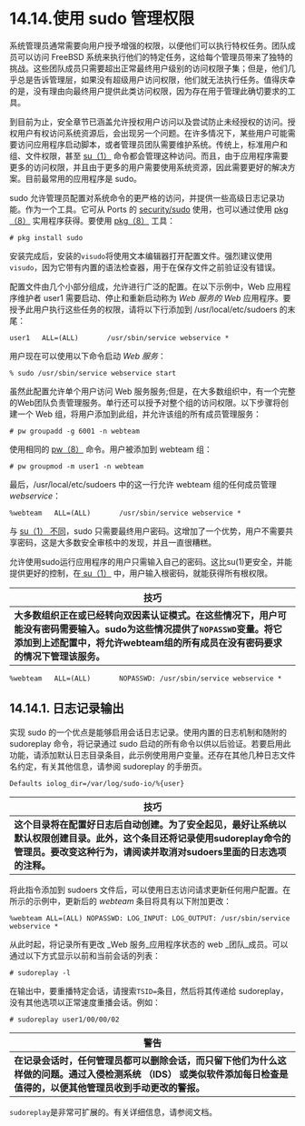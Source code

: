 # 14.14.使用 sudo 管理权限

系统管理员通常需要向用户授予增强的权限，以便他们可以执行特权任务。团队成员可以访问 FreeBSD 系统来执行他们的特定任务，这给每个管理员带来了独特的挑战。这些团队成员只需要超出正常最终用户级别的访问权限子集；但是，他们几乎总是告诉管理层，如果没有超级用户访问权限，他们就无法执行任务。值得庆幸的是，没有理由向最终用户提供此类访问权限，因为存在用于管理此确切要求的工具。

到目前为止，安全章节已涵盖允许授权用户访问以及尝试防止未经授权的访问。授权用户有权访问系统资源后，会出现另一个问题。在许多情况下，某些用户可能需要访问应用程序启动脚本，或者管理员团队需要维护系统。传统上，标准用户和组、文件权限，甚至 [su（1）](https://www.freebsd.org/cgi/man.cgi?query=su\&sektion=1\&format=html) 命令都会管理这种访问。而且，由于应用程序需要更多的访问权限，并且由于更多的用户需要使用系统资源，因此需要更好的解决方案。目前最常用的应用程序是 sudo。

sudo 允许管理员配置对系统命令的更严格的访问，并提供一些高级日志记录功能。作为一个工具。它可从 Ports 的 [security/sudo](https://cgit.freebsd.org/ports/tree/security/sudo/pkg-descr) 使用，也可以通过使用 [pkg（8）](https://www.freebsd.org/cgi/man.cgi?query=pkg\&sektion=8\&format=html) 实用程序获得。要使用 [pkg（8）](https://www.freebsd.org/cgi/man.cgi?query=pkg\&sektion=8\&format=html) 工具：

```
# pkg install sudo
```

安装完成后，安装的`visudo`将使用文本编辑器打开配置文件。强烈建议使用`visudo`，因为它带有内置的语法检查器，用于在保存文件之前验证没有错误。

配置文件由几个小部分组成，允许进行广泛的配置。在以下示例中，Web 应用程序维护者 user1 需要启动、停止和重新启动称为 _Web 服务的 Web_ 应用程序。要授予此用户执行这些任务的权限，请将以下行添加到 /usr/local/etc/sudoers 的末尾：

```
user1   ALL=(ALL)       /usr/sbin/service webservice *
```

用户现在可以使用以下命令启动 _Web 服务_：

```
% sudo /usr/sbin/service webservice start
```

虽然此配置允许单个用户访问 Web 服务服务;但是，在大多数组织中，有一个完整的Web团队负责管理服务。单行还可以授予对整个组的访问权限。以下步骤将创建一个 Web 组，将用户添加到此组，并允许该组的所有成员管理服务：

```
# pw groupadd -g 6001 -n webteam
```

使用相同的 [pw（8）](https://www.freebsd.org/cgi/man.cgi?query=pw\&sektion=8\&format=html) 命令。用户被添加到 webteam 组：

```
# pw groupmod -m user1 -n webteam
```

最后，/usr/local/etc/sudoers 中的这一行允许 webteam 组的任何成员管理 _webservice_：

```
%webteam   ALL=(ALL)       /usr/sbin/service webservice *
```

与 [su（1） 不同](https://www.freebsd.org/cgi/man.cgi?query=su\&sektion=1\&format=html)，sudo 只需要最终用户密码。这增加了一个优势，用户不需要共享密码，这是大多数安全审核中的发现，并且一直很糟糕。

允许使用sudo运行应用程序的用户只需输入自己的密码。这比su(1)更安全，并能提供更好的控制，在[ su（1）](https://www.freebsd.org/cgi/man.cgi?query=su\&sektion=1\&format=html) 中，用户输入根密码，就能获得所有根权限。

| 技巧                                                                                                                |
| ----------------------------------------------------------------------------------------------------------------- |
| **大多数组织正在或已经转向双因素认证模式。在这些情况下，用户可能没有密码需要输入。sudo为这些情况提供了`NOPASSWD`变量。将它添加到上述配置中，将允许webteam组的所有成员在没有密码要求的情况下管理该服务。** |

```
%webteam   ALL=(ALL)       NOPASSWD: /usr/sbin/service webservice *
```

## 14.14.1. 日志记录输出

实现 sudo 的一个优点是能够启用会话日志记录。使用内置的日志机制和随附的 sudoreplay 命令，将记录通过 sudo 启动的所有命令以供以后验证。若要启用此功能，请添加默认日志目录条目，此示例使用用户变量。还存在其他几种日志文件名约定，有关其他信息，请参阅 sudoreplay 的手册页。

```
Defaults iolog_dir=/var/log/sudo-io/%{user}
```

| 技巧                                                                                                         |
| ---------------------------------------------------------------------------------------------------------- |
| **这个目录将在配置好日志后自动创建。为了安全起见，最好让系统以默认权限创建目录。此外，这个条目还将记录使用sudoreplay命令的管理员。要改变这种行为，请阅读并取消对sudoers里面的日志选项的注释。** |

将此指令添加到 sudoers 文件后，可以使用日志访问请求更新任何用户配置。在所示的示例中，更新后的 _webteam_ 条目将具有以下附加更改：

```
%webteam ALL=(ALL) NOPASSWD: LOG_INPUT: LOG_OUTPUT: /usr/sbin/service webservice *
```

从此时起，将记录所有更改 _Web 服务_应用程序状态的 web _团队_成员。可以通过以下方式显示以前和当前会话的列表：

```
# sudoreplay -l
```

在输出中，要重播特定会话，请搜索`TSID=`条目，然后将其传递给 sudoreplay，没有其他选项以正常速度重播会话。例如：

```
# sudoreplay user1/00/00/02
```

| 警告                                                                                       |
| ---------------------------------------------------------------------------------------- |
| **在记录会话时，任何管理员都可以删除会话，而只留下他们为什么这样做的问题。通过入侵检测系统 （IDS） 或类似软件添加每日检查是值得的，以便其他管理员收到手动更改的警报。** |

`sudoreplay`是非常可扩展的。有关详细信息，请参阅文档。
